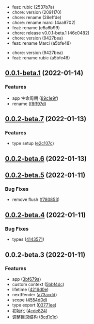 * feat: rubic (2537b7a)
* chore: version (2091170)
* chore: rename (28e1fde)
* chore: rename marci (4aa8702)
* feat: rename (e8a6b99)
* chore: release v0.0.1-beta.1 (46c0482)
* chore: version (9427bea)
* feat: rename Marci (a5bfe48)

- chore: version (9427bea)
- feat: rename rubic (a5bfe48)

## [0.0.1-beta.1](https://github.com/JasKang/rubic/compare/0.0.2-beta.7...0.0.1-beta.1) (2022-01-14)

### Features

- app 生命周期 ([89c1e9f](https://github.com/JasKang/rubic/commit/89c1e9f1919914e635ff083ef525c3e8acb77b4f))
- rename ([f8ff97d](https://github.com/JasKang/rubic/commit/f8ff97d0f11100df4c0345a95c725dd39680a00a))

## [0.0.2-beta.7](https://github.com/JasKang/rubic/compare/0.0.2-beta.6...0.0.2-beta.7) (2022-01-13)

### Features

- type setup ([e2c107c](https://github.com/JasKang/rubic/commit/e2c107c1d971e9ca8cfffb17d02e0f6a733ae40f))

## [0.0.2-beta.6](https://github.com/JasKang/rubic/compare/0.0.2-beta.5...0.0.2-beta.6) (2022-01-13)

## [0.0.2-beta.5](https://github.com/JasKang/rubic/compare/0.0.2-beta.4...0.0.2-beta.5) (2022-01-11)

### Bug Fixes

- remove flush ([f780853](https://github.com/JasKang/rubic/commit/f7808539bd9b1bbeb75fe5d4dae86970b37f63e5))

## [0.0.2-beta.4](https://github.com/JasKang/rubic/compare/0.0.2-beta.3...0.0.2-beta.4) (2022-01-11)

### Bug Fixes

- types ([4143571](https://github.com/JasKang/rubic/commit/41435710cb3ef36d47060a443fd600c4d4ab2506))

## 0.0.2-beta.3 (2022-01-11)

### Features

- app ([3bf679a](https://github.com/JasKang/rubic/commit/3bf679a38ad92469c9b5da6f1267c327081bf9a4))
- custom context ([5bbf4dc](https://github.com/JasKang/rubic/commit/5bbf4dc6b6b4b813ac82ed3e4784534f11655a03))
- lifetime ([4216d0e](https://github.com/JasKang/rubic/commit/4216d0e132f283ff4655710a1229b0f12cf058d6))
- nextRender ([a73acdd](https://github.com/JasKang/rubic/commit/a73acddfeabca7b33060cfe5ac3424d042874d5a))
- scope ([4554d0d](https://github.com/JasKang/rubic/commit/4554d0d45b5597ccb2676bdf801971119a81803a))
- type export ([03771ee](https://github.com/JasKang/rubic/commit/03771ee40ef362f90848c39092f375f850efd811))
- 初始化 ([4cde824](https://github.com/JasKang/rubic/commit/4cde824e39d9701320d427bea8fa5dfe52965256))
- 调整目录结构 ([8cd1c1c](https://github.com/JasKang/rubic/commit/8cd1c1c85ba737e012dfacc5458b4c9840405ea3))
